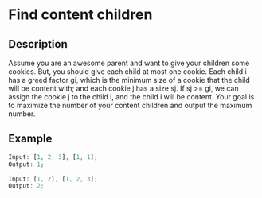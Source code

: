 # Find content children

## Description

Assume you are an awesome parent and want to give your children some cookies. But, you should give each child at most one cookie. Each child i has a greed factor gi, which is the minimum size of a cookie that the child will be content with; and each cookie j has a size sj. If sj >= gi, we can assign the cookie j to the child i, and the child i will be content. Your goal is to maximize the number of your content children and output the maximum number.

## Example

```ts
Input: [1, 2, 3], [1, 1];
Output: 1;
```

```ts
Input: [1, 2], [1, 2, 3];
Output: 2;
```
